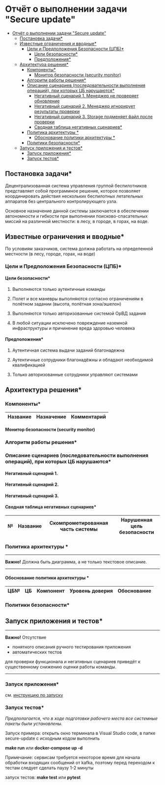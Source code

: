 # Отчёт о выполнении задачи "Secure update"

- [Отчёт о выполнении задачи "Secure update"](#отчёт-о-выполнении-задачи-secure-update)
  - [Постановка задачи\*](#постановка-задачи)
  - [Известные ограничения и вводные\*](#известные-ограничения-и-вводные)
    - [Цели и Предположения Безопасности (ЦПБ)\*](#цели-и-предположения-безопасности-цпб)
      - [Цели безопасности\*](#цели-безопасности)
      - [Предположения\*](#предположения)
  - [Архитектура решения\*](#архитектура-решения)
    - [Компоненты\*](#компоненты)
      - [Монитор безопасности (security monitor)](#монитор-безопасности-security-monitor)
    - [Алгоритм работы решения\*](#алгоритм-работы-решения)
    - [Описание cценариев (последовательности выполнения операций), при которых ЦБ нарушаются\*](#описание-cценариев-последовательности-выполнения-операций-при-которых-цб-нарушаются)
      - [Негативный сценарий 1. Менеджер не проверяет обновление](#негативный-сценарий-1-менеджер-не-проверяет-обновление)
      - [Негативный сценарий 2. Менеджер игнорирует результаты проверки](#негативный-сценарий-2-менеджер-игнорирует-результаты-проверки)
      - [Негативный сценарий 3. Storage подменяет файл после проверки](#негативный-сценарий-3-storage-подменяет-файл-после-проверки)
      - [Сводная таблица негативных сценариев\*](#сводная-таблица-негативных-сценариев)
    - [Политика архитектуры \*](#политика-архитектуры-)
      - [Обоснование политики архитектуры \*](#обоснование-политики-архитектуры-)
    - [Политики безопасности\*](#политики-безопасности)
  - [Запуск приложения и тестов\*](#запуск-приложения-и-тестов)
    - [Запуск приложения\*](#запуск-приложения)
    - [Запуск тестов\*](#запуск-тестов)


## Постановка задачи*

Децентрализованная система управления группой беспилотников представляет собой программное решение, которое позволяет координировать действия нескольких беспилотных летательных аппаратов без центрального контролирующего узла. 

Основное назначение данной системы заключается в обеспечении автономности и гибкости при выполнении поисково-спасательных миссий на различной местности: в лесу, в городе, в горах, на воде.

## Известные ограничения и вводные*

По условиям заказчиков, система должна работать на определенной местности (в лесу, городе, горах, на воде)

### Цели и Предположения Безопасности (ЦПБ)*



#### Цели безопасности*

1. Выполняются только аутентичные команды

2. Полет и все маневры выполняются согласно ограничениям в полётном задании (высота, полётная зона/эшелон)

3. Выполняются только авторизованные системой ОрВД задания

4. В любой ситуации исключено повреждение наземной инфраструктуры и причинение вреда здоровью человека 

#### Предположения*

1. Аутентичная система выдачи заданий благонадежна 

2. Аутентичные сотрудники благонадёжны и обладают необходимой квалификацией

3. Только авторизованные сотрудники управляют системами

## Архитектура решения*

### Компоненты*


| Название | Назначение | Комментарий |
|----|----|----|


#### Монитор безопасности (security monitor)



### Алгоритм работы решения*


### Описание cценариев (последовательности выполнения операций), при которых ЦБ нарушаются*


#### Негативный сценарий 1.


#### Негативный сценарий 2. 


#### Негативный сценарий 3.


#### Сводная таблица негативных сценариев*

|№  | Название | Скомпрометированная часть системы | Нарушенная цель безопасности |
|----|----|----|----|

### Политика архитектуры *

---
**Важно!** Должна быть диаграмма, а не только текстовое описание.

---

#### Обоснование политики архитектуры *

|ЦБ№  | ЦБ | Компонент | Уровень доверия | Обоснование |
|----|----|----|----|----|


### Политики безопасности*



## Запуск приложения и тестов*

---
**Важно!** Отсутствие 
- понятного описания ручного тестирования приложения 
- автоматических тестов 

для проверки функционала и негативных сценариев приведёт к существенному снижению оценки работы команды.

---

### Запуск приложения*

см. [инструкцию по запуску](../../README.md)

### Запуск тестов*

_Предполагается, что в ходе подготовки рабочего места все системные пакеты были установлены._

Запуск примера: открыть окно терминала в Visual Studio code, в папке secure-update с исходным кодом выполнить 

**make run**
или **docker-compose up -d**

Примечание: сервисам требуется некоторое время для начала обработки входящих сообщений от kafka, поэтому перед переходом к тестам следует сделать паузу 1-2 минуты

запуск тестов:
**make test**
или **pytest**